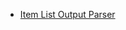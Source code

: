 * [Item List Output Parser](/integrations/builtin/cluster-nodes/sub-nodes/n8n-nodes-langchain.outputparseritemlist.md)

